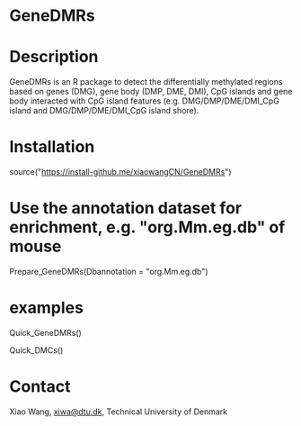 # GeneDMRs

# Description
GeneDMRs is an R package to detect the differentially methylated regions based on genes (DMG), gene body (DMP, DME, DMI), CpG islands and gene body interacted with CpG island features (e.g. DMG/DMP/DME/DMI_CpG island and DMG/DMP/DME/DMI_CpG island shore). 

# Installation
source("https://install-github.me/xiaowangCN/GeneDMRs")

# Use the annotation dataset for enrichment, e.g. "org.Mm.eg.db" of mouse
Prepare_GeneDMRs(Dbannotation = "org.Mm.eg.db")

# examples
Quick_GeneDMRs()

Quick_DMCs()

# Contact
Xiao Wang, xiwa@dtu.dk, Technical University of Denmark
